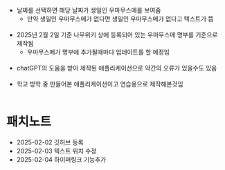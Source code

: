* 날짜를 선택하면 해당 날짜가 생일인 우마무스메를 보여줌
  * 만약 생일인 우마무스메가 없다면 생일인 우마무스메가 없다고 텍스트가 뜸
<br><br>
* 2025년 2월 2일 기준 나무위키 상에 등록되어 있는 우마무스메 명부를 기준으로 제작됨
  * 우마무스메가 명부에 추가될때마다 업데이트를 할 예정임
<br><br>
* chatGPT의 도움을 받아 제작된 애플리케이션으로 약간의 오류가 있을수도 있음
<br><br>
* 학교 방학 중 만들어본 애플리케이션이고 연습용으로 제작해본것임
<br><br>
# 패치노트
* 2025-02-02 깃허브 등록
* 2025-02-03 텍스트 위치 수정
* 2025-02-04 하이퍼링크 기능추가
